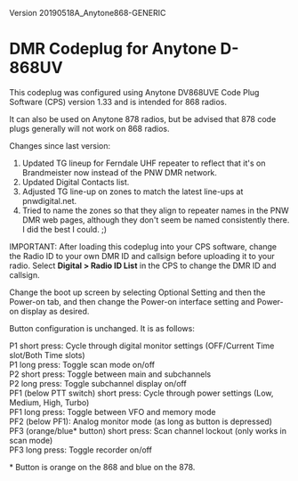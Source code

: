 Version 20190518A_Anytone868-GENERIC  
# DMR Codeplug for Anytone D-868UV  
This codeplug was configured using Anytone DV868UVE Code Plug Software (CPS) version 1.33 and is intended for 868 radios.  

It can also be used on Anytone 878 radios, but be advised that 878 code plugs generally will not work on 868 radios.

Changes since last version:

1) Updated TG lineup for Ferndale UHF repeater to reflect that it's on Brandmeister now instead of the PNW DMR network. 
2) Updated Digital Contacts list.
3) Adjusted TG line-up on zones to match the latest line-ups at pnwdigital.net.
4) Tried to name the zones so that they align to repeater names in the PNW DMR web pages, although they don't seem 
   be named consistently there.  I did the best I could. ;)

IMPORTANT:  After loading this codeplug into your CPS software, change the Radio ID to your own DMR ID and callsign
before uploading it to your radio.  Select __Digital > Radio ID List__ in the CPS to change the DMR ID and callsign.

Change the boot up screen by selecting Optional Setting and then the Power-on tab, and then change the Power-on
interface setting and Power-on display as desired.

Button configuration is unchanged.  It is as follows:

   P1 short press: Cycle through digital monitor settings (OFF/Current Time slot/Both Time slots)  
   P1 long press: Toggle scan mode on/off  
   P2 short press: Toggle between main and subchannels  
   P2 long press: Toggle subchannel display on/off  
   PF1 (below PTT switch) short press: Cycle through power settings (Low, Medium, High, Turbo)  
   PF1 long press: Toggle between VFO and memory mode  
   PF2 (below PF1): Analog monitor mode (as long as button is depressed)  
   PF3 (orange/blue\* button) short press: Scan channel lockout (only works in scan mode)  
   PF3 long press: Toggle recorder on/off  

\* Button is orange on the 868 and blue on the 878.  
